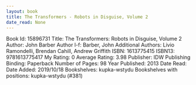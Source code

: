 ```yaml
---
layout: book
title: The Transformers - Robots in Disguise, Volume 2
date_read: None
---
```


Book Id: 15896731
Title: The Transformers: Robots in Disguise, Volume 2
Author: John Barber
Author l-f: Barber, John
Additional Authors: Livio Ramondelli, Brendan Cahill, Andrew Griffith
ISBN: 1613775415
ISBN13: 9781613775417
My Rating: 0
Average Rating: 3.98
Publisher: IDW Publishing
Binding: Paperback
Number of Pages: 98
Year Published: 2013
Date Read: 
Date Added: 2019/10/18
Bookshelves: kupka-wstydu
Bookshelves with positions: kupka-wstydu (#381)

